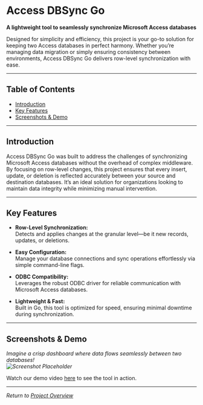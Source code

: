 # Access DBSync Go

**A lightweight tool to seamlessly synchronize Microsoft Access databases**

Designed for simplicity and efficiency, this project is your go-to solution for keeping two Access databases in perfect harmony. Whether you’re managing data migration or simply ensuring consistency between environments, Access DBSync Go delivers row-level synchronization with ease.

---

## Table of Contents

- [Introduction](#introduction)
- [Key Features](#key-features)
- [Screenshots & Demo](#screenshots--demo)

---

## Introduction

Access DBSync Go was built to address the challenges of synchronizing Microsoft Access databases without the overhead of complex middleware. By focusing on row-level changes, this project ensures that every insert, update, or deletion is reflected accurately between your source and destination databases. It’s an ideal solution for organizations looking to maintain data integrity while minimizing manual intervention.

---

## Key Features

- **Row-Level Synchronization:**  
  Detects and applies changes at the granular level—be it new records, updates, or deletions.

- **Easy Configuration:**  
  Manage your database connections and sync operations effortlessly via simple command-line flags.

- **ODBC Compatibility:**  
  Leverages the robust ODBC driver for reliable communication with Microsoft Access databases.

- **Lightweight & Fast:**  
  Built in Go, this tool is optimized for speed, ensuring minimal downtime during synchronization.

---

## Screenshots & Demo

*Imagine a crisp dashboard where data flows seamlessly between two databases!*  
*![Screenshot Placeholder](https://via.placeholder.com/800x400?text=Access+DBSync+Go+Demo)*

Watch our demo video [here](#) to see the tool in action.

---

*Return to [Project Overview](#access-dbsync-go)*
